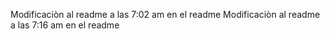 Modificaciòn al readme a las 7:02 am en el readme
Modificaciòn al readme a las 7:16 am en el readme
